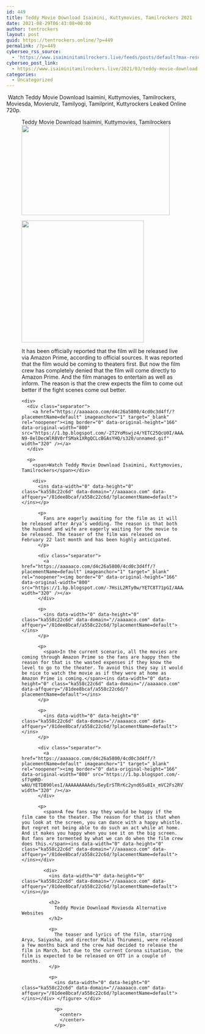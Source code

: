 ```yaml
---
id: 449
title: Teddy Movie Download Isaimini, Kuttymovies, Tamilrockers 2021
date: 2021-08-29T06:43:08+00:00
author: tentrockers
layout: post
guid: https://tentrockers.online/?p=449
permalink: /?p=449
cyberseo_rss_source:
  - 'https://www.isaiminitamilrockers.live/feeds/posts/default?max-results=150&start-index=151'
cyberseo_post_link:
  - https://www.isaiminitamilrockers.live/2021/03/teddy-movie-download-isaimini.html
categories:
  - Uncategorized
---
```

<meta content="&nbsp; Watch Teddy Movie Download Isaimini, Kuttymovies, Tamilrockers, Moviesda, Movierulz, Tamilyogi, Tamilprint, Kuttyrockers Leaked Online 720..." name="twitter:description" />

  


<center>
</center>

&nbsp;<span>Watch Teddy Movie Download Isaimini, Kuttymovies, Tamilrockers, Moviesda, Movierulz, Tamilyogi, Tamilprint, Kuttyrockers Leaked Online 720p.</span><ins data-width="0" data-height="0" class="ka558c22c6d" data-domain="//aaaaaco.com" data-affquery="/81dee8bcaf/a558c22c6d/?placementName=default"></ins>

<div>
  <figure class="wp-block-image size-large"><figcaption>Teddy Movie Download Isaimini, Kuttymovies, Tamilrockers</figcaption>
  
  <div class="separator">
    <a href="https://1.bp.blogspot.com/-SmHmtlBlEdI/YETCp5UtEhI/AAAAAAAAAdU/PjszKxmoIk0JtrO8Zl5NhEu0xKROcCpQQCLcBGAsYHQ/s1200/teddy-2.jpg" imageanchor="1"><img loading="lazy" border="0" data-original-height="667" data-original-width="1200" height="236" src="https://1.bp.blogspot.com/-SmHmtlBlEdI/YETCp5UtEhI/AAAAAAAAAdU/PjszKxmoIk0JtrO8Zl5NhEu0xKROcCpQQCLcBGAsYHQ/w388-h236/teddy-2.jpg" width="388" /></a>
  </div>
  
  <p>
  </p>
  
  <div class="separator">
    <a href="https://aaaaaco.com/d4c26a5800/4cd0c3d4ff/?placementName=default" imageanchor="1" target="_blank" rel="noopener"><img border="0" data-original-height="166" data-original-width="800" src="https://1.bp.blogspot.com/-6E4ojj0S12g/YETCyXaGX5I/AAAAAAAAAdY/LkIR94Z8KykziWpoy-pRT0zswM3B_YtUACLcBGAsYHQ/s320/unnamed.gif" width="320" /></a>
  </div>
  
  <p>
    <figcaption><span>It has been officially reported that the film will be released live via Amazon Prime, according to official sources. It was reported that the film would be coming to theaters first. But now the film crew has completely denied that the film will come directly to Amazon Prime. And the film manages to entertain as well as inform. The reason is that the crew expects the film to come out better if the fight scenes come out better.</span></figcaption>
    
    <div>
      <div class="separator">
        <a href="https://aaaaaco.com/d4c26a5800/4cd0c3d4ff/?placementName=default" imageanchor="1" target="_blank" rel="noopener"><img border="0" data-original-height="166" data-original-width="800" src="https://1.bp.blogspot.com/-2T2YoMswjz4/YETC25QcU0I/AAAAAAAAAdc/N0u7y4-N9-8elDecWlR8V0rfSMak1XRgQCLcBGAsYHQ/s320/unnamed.gif" width="320" /></a>
      </div>
      
      <p>
        <span>Watch Teddy Movie Download Isaimini, Kuttymovies, Tamilrockers</span></div> 
        
        <div>
          <ins data-width="0" data-height="0" class="ka558c22c6d" data-domain="//aaaaaco.com" data-affquery="/81dee8bcaf/a558c22c6d/?placementName=default"></ins></p> 
          
          <p>
            Fans are eagerly awaiting for the film as it will be released after Arya’s wedding. The reason is that both the husband and wife are eagerly waiting for the movie to be released. The teaser of the film was released on February 22 last month and has been highly anticipated.
          </p>
          
          <div class="separator">
            <a href="https://aaaaaco.com/d4c26a5800/4cd0c3d4ff/?placementName=default" imageanchor="1" target="_blank" rel="noopener"><img border="0" data-original-height="166" data-original-width="800" src="https://1.bp.blogspot.com/-7HsiL2RTy0w/YETC8T71pGI/AAAAAAAAAdk/QOufq_7bTkkjgs_2yECkGBaV8fMo0aTWwCLcBGAsYHQ/s320/unnamed.gif" width="320" /></a>
          </div>
          
          <p>
            <ins data-width="0" data-height="0" class="ka558c22c6d" data-domain="//aaaaaco.com" data-affquery="/81dee8bcaf/a558c22c6d/?placementName=default"></ins>
          </p>
          
          <p>
            <span>In the current scenario, all the movies are coming through Amazon Prime so the fans are happy then the reason for that is the wasted expenses if they know the level to go to the theater. To avoid this they say it would be nice to watch the movie as if they were at home as Amazon Prime is coming.</span><ins data-width="0" data-height="0" class="ka558c22c6d" data-domain="//aaaaaco.com" data-affquery="/81dee8bcaf/a558c22c6d/?placementName=default"></ins>
          </p>
          
          <p>
            <ins data-width="0" data-height="0" class="ka558c22c6d" data-domain="//aaaaaco.com" data-affquery="/81dee8bcaf/a558c22c6d/?placementName=default"></ins>
          </p>
          
          <div class="separator">
            <a href="https://aaaaaco.com/d4c26a5800/4cd0c3d4ff/?placementName=default" imageanchor="1" target="_blank" rel="noopener"><img border="0" data-original-height="166" data-original-width="800" src="https://1.bp.blogspot.com/-sf7qHRD-wAU/YETDB90lesI/AAAAAAAAAds/5eyErSTRrKc2ynd65u8Ix_mVC2Fs2RVTACLcBGAsYHQ/s320/unnamed.gif" width="320" /></a>
          </div>
          
          <p>
            <span>A few fans say they would be happy if the film came to the theater. The reason for that is that when you look at the screen, you can dance with a happy whistle. But regret not being able to do such an act while at home. And it makes you happy when you see it on the big screen. But fans are tormented by what we can do when the film crew does this.</span><ins data-width="0" data-height="0" class="ka558c22c6d" data-domain="//aaaaaco.com" data-affquery="/81dee8bcaf/a558c22c6d/?placementName=default"></ins></div> 
            
            <div>
              <ins data-width="0" data-height="0" class="ka558c22c6d" data-domain="//aaaaaco.com" data-affquery="/81dee8bcaf/a558c22c6d/?placementName=default"></ins></p> 
              
              <h2>
                Teddy Movie Download Moviesda Alternative Websites
              </h2>
              
              <p>
                The teaser and lyrics of the film, starring Arya, Saiyasha, and director Malik Thirumeni, were released a few months back and the crew had decided to release the film in March, but due to the current Corona situation, the film is expected to be released on OTT in a couple of months.
              </p>
              
              <p>
                <ins data-width="0" data-height="0" class="ka558c22c6d" data-domain="//aaaaaco.com" data-affquery="/81dee8bcaf/a558c22c6d/?placementName=default"></ins></div> </figure> </div> 
                
                <p>
                  <center>
                  </center>
                </p>